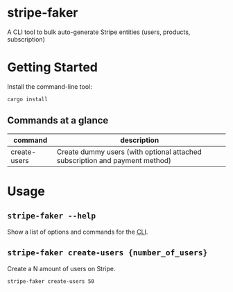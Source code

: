 # stripe-faker

A CLI tool to bulk auto-generate Stripe entities (users, products, subscription)

# Getting Started

Install the command-line tool:

```
cargo install
```

## Commands at a glance

| command                | description                                                                 |
| ---------------------- | -----------------------------------------                                   |
| create-users           | Create dummy users (with optional attached subscription and payment method) |

# Usage

## `stripe-faker --help`

Show a list of options and commands for the <abbr title="Command Line Interface">CLI</abbr>.


## `stripe-faker create-users {number_of_users}`

Create a N amount of users on Stripe.

```
stripe-faker create-users 50
```
